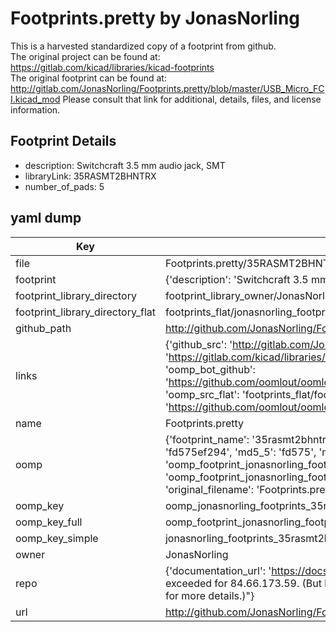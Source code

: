 # Footprints.pretty by JonasNorling  
This is a harvested standardized copy of a footprint from github.  
The original project can be found at:  
https://gitlab.com/kicad/libraries/kicad-footprints  
The original footprint can be found at:
http://gitlab.com/JonasNorling/Footprints.pretty/blob/master/USB_Micro_FCI.kicad_mod
Please consult that link for additional, details, files, and license information.  
## Footprint Details
* description: Switchcraft 3.5 mm audio jack, SMT  
* libraryLink: 35RASMT2BHNTRX  
* number_of_pads: 5  
## yaml dump  
| Key | Value |  
| --- | --- |  
| file | Footprints.pretty/35RASMT2BHNTRX.kicad_mod |  
| footprint | {'description': 'Switchcraft 3.5 mm audio jack, SMT', 'libraryLink': '35RASMT2BHNTRX', 'number_of_pads': 5} |  
| footprint_library_directory | footprint_library_owner/JonasNorling_Footprints.pretty |  
| footprint_library_directory_flat | footprints_flat/jonasnorling_footprints_35rasmt2bhntrx/working |  
| github_path | http://github.com/JonasNorling/Footprints.pretty/blob/master/35RASMT2BHNTRX.kicad_mod |  
| links | {'github_src': 'http://gitlab.com/JonasNorling/Footprints.pretty/blob/master/USB_Micro_FCI.kicad_mod', 'github_src_repo': 'https://gitlab.com/kicad/libraries/kicad-footprints', 'oomp_bot': 'footprints/jonasnorling_footprints_35rasmt2bhntrx/working', 'oomp_bot_github': 'https://github.com/oomlout/oomlout_oomp_footprint_bot/tree/main/footprints/jonasnorling_footprints_35rasmt2bhntrx/working', 'oomp_src_flat': 'footprints_flat/footprints_flat/jonasnorling_footprints_35rasmt2bhntrx/working', 'oomp_src_flat_github': 'https://github.com/oomlout/oomlout_oomp_footprint_src/tree/main/footprints_flat/jonasnorling_footprints_35rasmt2bhntrx/working'} |  
| name | Footprints.pretty |  
| oomp | {'footprint_name': '35rasmt2bhntrx', 'library_name': 'footprints', 'md5': 'fd575ef29419a038f0f0eaaa41cd645b', 'md5_10': 'fd575ef294', 'md5_5': 'fd575', 'md5_6': 'fd575e', 'oomp_key': 'oomp_jonasnorling_footprints_35rasmt2bhntrx', 'oomp_key_extra': 'oomp_footprint_jonasnorling_footprints_35rasmt2bhntrx', 'oomp_key_full': 'oomp_footprint_jonasnorling_footprints_35rasmt2bhntrx_fd575e', 'oomp_key_simple': 'jonasnorling_footprints_35rasmt2bhntrx', 'original_filename': 'Footprints.pretty/35RASMT2BHNTRX.kicad_mod', 'owner_name': 'jonasnorling'} |  
| oomp_key | oomp_jonasnorling_footprints_35rasmt2bhntrx |  
| oomp_key_full | oomp_footprint_jonasnorling_footprints_35rasmt2bhntrx |  
| oomp_key_simple | jonasnorling_footprints_35rasmt2bhntrx |  
| owner | JonasNorling |  
| repo | {'documentation_url': 'https://docs.github.com/rest/overview/resources-in-the-rest-api#rate-limiting', 'message': "API rate limit exceeded for 84.66.173.59. (But here's the good news: Authenticated requests get a higher rate limit. Check out the documentation for more details.)"} |  
| url | http://github.com/JonasNorling/Footprints.pretty |  

